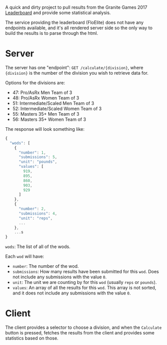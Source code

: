 A quick and dirty project to pull results from the Granite Games 2017 [Leaderboard](http://registration.floelite.com/competitions/10/divisions/51/scoreboard?page=1) and provide some statistical analysis.

The service providing the leaderboard (FloElite) does not have any endpoints available, and it's all rendered server side so the only way to build the results is to parse through the html.

# Server
The server has one "endpoint": `GET /calculate/{division}`, where `{division}` is the number of the division you wish to retrieve data for.

Options for the divisions are:

- 47: Pro/AsRx Men Team of 3
- 48: Pro/AsRx Women Team of 3
- 51: Intermediate/Scaled Men Team of 3
- 52: Intermediate/Scaled Women Team of 3
- 55: Masters 35+ Men Team of 3
- 56: Masters 35+ Women Team of 3

The response will look something like:

```javascript
{
  "wods": [
    {
      "number": 1,
      "submissions": 5,
      "unit": "pounds",
      "values": [
        919,
        895,
        860,
        903,
        929
      ]
    },
    {
      "number": 2,
      "submissions": 4,
      "unit": "reps",
      ...
    },
    ...s
}
```

`wods`: The list of all of the wods.

Each `wod` will have:

- `number`: The number of the wod.
- `submissions`: How many results have been submitted for this `wod`. Does not include any submissions with the value `0`.
- `unit`: The unit we are counting by for this `wod` (usually `reps` or `pounds`).
- `values`: An array of all the results for this `wod`. This array is not sorted, and it does not include any submissions with the value `0`.


# Client
The client provides a selector to choose a division, and when the `Calculate` button is pressed, fetches the results from the client and provides some statistics based on those.
